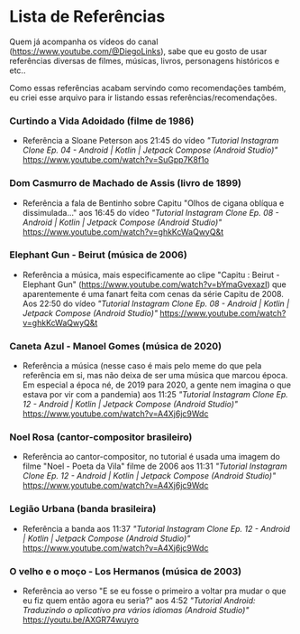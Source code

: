 # Lista de Referências

Quem já acompanha os vídeos do canal (https://www.youtube.com/@DiegoLinks), sabe que eu gosto de usar referências diversas de filmes, músicas, livros, personagens históricos e etc..

Como essas referências acabam servindo como recomendações também, eu criei esse arquivo para ir listando essas referências/recomendações.

### Curtindo a Vida Adoidado (filme de 1986)
- Referência a Sloane Peterson aos 21:45 do vídeo _"Tutorial Instagram Clone Ep. 04 - Android | Kotlin | Jetpack Compose (Android Studio)"_ https://www.youtube.com/watch?v=SuGpp7K8f1o

### Dom Casmurro de Machado de Assis (livro de 1899)
- Referência a fala de Bentinho sobre Capitu "Olhos de cigana oblíqua e dissimulada..." aos 16:45 do vídeo _"Tutorial Instagram Clone Ep. 08 - Android | Kotlin | Jetpack Compose (Android Studio)"_ https://www.youtube.com/watch?v=ghkKcWaQwyQ&t

### Elephant Gun - Beirut (música de 2006)
- Referência a música, mais especificamente ao clipe "Capitu : Beirut - Elephant Gun" (https://www.youtube.com/watch?v=bYmaGvexazI) que aparentemente é uma fanart feita com cenas da série Capitu de 2008. Aos 22:50 do vídeo _"Tutorial Instagram Clone Ep. 08 - Android | Kotlin | Jetpack Compose (Android Studio)"_ https://www.youtube.com/watch?v=ghkKcWaQwyQ&t

### Caneta Azul - Manoel Gomes (música de 2020)
- Referência a música (nesse caso é mais pelo meme do que pela referência em si, mas não deixa de ser uma música que marcou época. Em especial a época né, de 2019 para 2020, a gente nem imagina o que estava por vir com a pandemia) aos 11:25  _"Tutorial Instagram Clone Ep. 12 - Android | Kotlin | Jetpack Compose (Android Studio)"_ https://www.youtube.com/watch?v=A4Xj6jc9Wdc

### Noel Rosa (cantor-compositor brasileiro)
- Referência ao cantor-compositor, no tutorial é usada uma imagem do filme "Noel - Poeta da Vila" filme de 2006 aos 11:31 _"Tutorial Instagram Clone Ep. 12 - Android | Kotlin | Jetpack Compose (Android Studio)"_ https://www.youtube.com/watch?v=A4Xj6jc9Wdc

### Legião Urbana (banda brasileira)
- Referência a banda aos 11:37 _"Tutorial Instagram Clone Ep. 12 - Android | Kotlin | Jetpack Compose (Android Studio)"_ https://www.youtube.com/watch?v=A4Xj6jc9Wdc

### O velho e o moço - Los Hermanos (música de 2003)
- Referência ao verso "E se eu fosse o primeiro a voltar pra mudar o que eu fiz quem então agora eu seria?" aos 4:52 _"Tutorial Android: Traduzindo o aplicativo pra vários idiomas (Android Studio)"_ https://youtu.be/AXGR74wuyro
